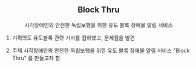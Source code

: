 <div align="center">
<h2>Block Thru</h2>
시각장애인의 안전한 독립보행을 위한 유도 블록 장애물 알림 서비스
</div>


1. 기획의도
유도블록 관련 기사를 접하였고, 문제점을 발견


2. 주제
시각장애인의 안전한 독립보행을 위한 유도 블록 장애물 알림 서비스 "Block Thru" 를 만들고자 함

        
